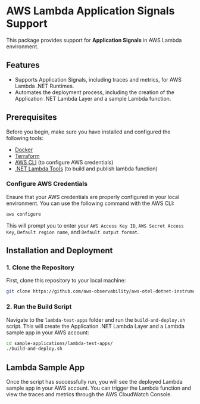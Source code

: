 # AWS Lambda Application Signals Support

This package provides support for **Application Signals** in AWS Lambda environment.

## Features

- Supports Application Signals, including traces and metrics, for AWS Lambda .NET Runtimes.
- Automates the deployment process, including the creation of the Application .NET Lambda Layer and a sample Lambda function.

## Prerequisites

Before you begin, make sure you have installed and configured the following tools:

- [Docker](https://www.docker.com/get-started)
- [Terraform](https://www.terraform.io/downloads)
- [AWS CLI](https://aws.amazon.com/cli/) (to configure AWS credentials)
- [.NET Lambda Tools](https://docs.aws.amazon.com/lambda/latest/dg/csharp-package-cli.html) (to build and publish lambda function)

### Configure AWS Credentials

Ensure that your AWS credentials are properly configured in your local environment. You can use the following command with the AWS CLI:

```bash
aws configure
```
This will prompt you to enter your `AWS Access Key ID`, `AWS Secret Access Key`, `Default region name`, and `Default output format`.

## Installation and Deployment

### 1. Clone the Repository

First, clone this repository to your local machine:

```bash
git clone https://github.com/aws-observability/aws-otel-dotnet-instrumentation.git
```

### 2. Run the Build Script

Navigate to the `lambda-test-apps` folder and run the `build-and-deploy.sh` script. This will create the Application .NET Lambda Layer and a Lambda sample app in your AWS account:

```bash
cd sample-applications/lambda-test-apps/
./build-and-deploy.sh
```

## Lambda Sample App

Once the script has successfully run, you will see the deployed Lambda sample app in your AWS account. You can trigger the 
Lambda function and view the traces and metrics through the AWS CloudWatch Console.